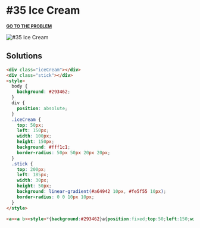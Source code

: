 # #35 Ice Cream

<p>
  <sup>
    <a href="https://cssbattle.dev/play/35"><strong>GO TO THE PROBLEM</strong></a>
  </sup>
</p>

![#35 Ice Cream](https://cssbattle.dev/targets/35.png)

## Solutions

```html
<div class="iceCream"></div>
<div class="stick"></div>
<style>
  body {
    background: #293462;
  }
  div {
    position: absolute;
  }
  .iceCream {
    top: 50px;
    left: 150px;
    width: 100px;
    height: 150px;
    background: #fff1c1;
    border-radius: 50px 50px 20px 20px;
  }
  .stick {
    top: 200px;
    left: 185px;
    width: 30px;
    height: 50px;
    background: linear-gradient(#a64942 10px, #fe5f55 10px);
    border-radius: 0 0 10px 10px;
  }
</style>
```

```html
<a><a b><style>*{background:#293462}a{position:fixed;top:50;left:150;width:100;height:150;background:#fff1c1;border-radius:50px 50px 20px 20px}[b]{top:200;left:185;width:30;height:50;background:linear-gradient(#a64942 10px,#fe5f55 10px);border-radius:0 0 10px 10px
```
